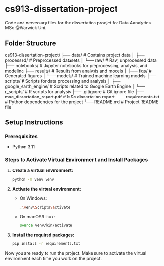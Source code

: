 # cs913-dissertation-project

Code and necessary files for the dissertation proejct for Data Aanalytics MSc @Warwick Uni.

## Folder Structure

cs913-dissertation-project/
├── data/ # Contains project data
│ ├── processed/ # Preprocessed datasets
│ └── raw/ # Raw, unprocessed data
├── notebooks/ # Jupyter notebooks for preprocessing, analysis, and modeling
├── results/ # Results from analysis and models
│ ├── figs/ # Generated figures
│ └── models/ # Trained machine learning models
├── scripts/ # Scripts for data processing and analysis
│ ├── google_earth_engine/ # Scripts related to Google Earth Engine
│ └── r_scripts/ # R scripts for analysis
├── .gitignore # Git ignore file
├── msc_dissertation_report.pdf # MSc dissertation report
├── requirements.txt # Python dependencies for the project
└── README.md # Project README file

## Setup Instructions

### Prerequisites

- Python 3.11

### Steps to Activate Virtual Environment and Install Packages

1. **Create a virtual environment:**

   ```sh
   python -m venv venv
   ```

2. **Activate the virtual environment:**

   - On Windows:
     ```sh
     .\venv\Scripts\activate
     ```
   - On macOS/Linux:
     ```sh
     source venv/bin/activate
     ```

3. **Install the required packages:**

   ```sh
   pip install -r requirements.txt
   ```

Now you are ready to run the project. Make sure to activate the virtual environment each time you work on the project.
